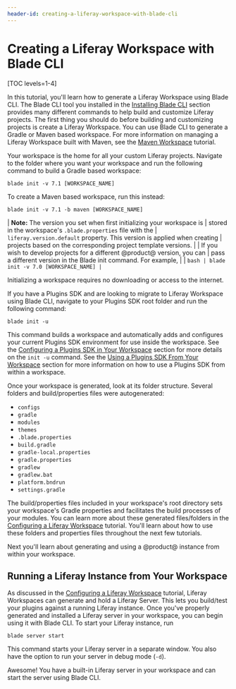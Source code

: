 ```yaml
---
header-id: creating-a-liferay-workspace-with-blade-cli
---
```


# Creating a Liferay Workspace with Blade CLI

[TOC levels=1-4]

In this tutorial, you'll learn how to generate a Liferay Workspace using Blade
CLI. The Blade CLI tool you installed in the
[Installing Blade CLI](/docs/7-1/tutorials/-/knowledge_base/t/installing-blade-cli)
section provides many different commands to help build and customize Liferay
projects. The first thing you should do before building and customizing projects
is create a Liferay Workspace. You can use Blade CLI to generate a Gradle or
Maven based workspace. For more information on managing a Liferay Workspace
built with Maven, see the
[Maven Workspace](/docs/7-1/tutorials/-/knowledge_base/t/maven-workspace)
tutorial.

Your workspace is the home for all your custom Liferay projects. Navigate to the
folder where you want your workspace and run the following command to build a
Gradle based workspace:

    blade init -v 7.1 [WORKSPACE_NAME]

To create a Maven based workspace, run this instead:

    blade init -v 7.1 -b maven [WORKSPACE_NAME]

| **Note:** The version you set when first initializing your workspace is
| stored in the workspace's `.blade.properties` file with the
| `liferay.version.default` property. This version is applied when creating
| projects based on the corresponding project template versions.
|
| If you wish to develop projects for a different @product@ version, you can
| pass a different version in the Blade init command. For example,
|
| ```bash
| blade init -v 7.0 [WORKSPACE_NAME]
| ```

Initializing a workspace requires no downloading or access to the internet.

If you have a Plugins SDK and are looking to migrate to Liferay Workspace using
Blade CLI, navigate to your Plugins SDK root folder and run
the following command:

    blade init -u

This command builds a workspace and automatically adds and configures your
current Plugins SDK environment for use inside the workspace.
See the
[Configuring a Plugins SDK in Your Workspace](/docs/7-0/tutorials/-/knowledge_base/t/creating-a-liferay-workspace-with-blade-cli#configuring-a-plugins-sdk-in-your-workspace)
section for more details on the `init -u` command. See the
[Using a Plugins SDK From Your Workspace](/docs/7-0/tutorials/-/knowledge_base/t/configuring-a-liferay-workspace#using-a-plugins-sdk-from-your-workspace)
section for more information on how to use a Plugins SDK from within a
workspace.

Once your workspace is generated, look at its folder structure. Several folders
and build/properties files were autogenerated:

- `configs`
- `gradle`
- `modules`
- `themes`
- `.blade.properties`
- `build.gradle`
- `gradle-local.properties`
- `gradle.properties`
- `gradlew`
- `gradlew.bat`
- `platform.bndrun`
- `settings.gradle`

The build/properties files included in your workspace's root directory sets your
workspace's Gradle properties and facilitates the build processes of your
modules. You can learn more about these generated files/folders in the
[Configuring a Liferay Workspace](/docs/7-1/tutorials/-/knowledge_base/t/configuring-a-liferay-workspace)
tutorial. You'll learn about how to use these folders and properties files
throughout the next few tutorials.

Next you'll learn about generating and using a @product@ instance from within
your workspace.

## Running a Liferay Instance from Your Workspace

As discussed in the
[Configuring a Liferay Workspace](/docs/7-1/tutorials/-/knowledge_base/t/configuring-a-liferay-workspace#adding-a-liferay-bundle-to-a-workspace)
tutorial, Liferay Workspaces can generate and hold a Liferay Server. This lets
you build/test your plugins against a running Liferay instance. Once you've
properly generated and installed a Liferay server in your workspace, you can
begin using it with Blade CLI. To start your Liferay instance, run

    blade server start

This command starts your Liferay server in a separate window. You also have the
option to run your server in debug mode (`-d`).

Awesome! You have a built-in Liferay server in your workspace and can start the
server using Blade CLI.
